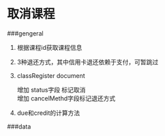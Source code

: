 取消课程
=======


###gengeral 

1.  根据课程id获取课程信息
2.  3种退还方式，其中信用卡退还依赖于支付，可暂跳过
3.  classRegister document
    
    增加 status字段 标记取消  
    增加 cancelMethd字段标记退还方式
    
4. due和credit的计算方法



###data




